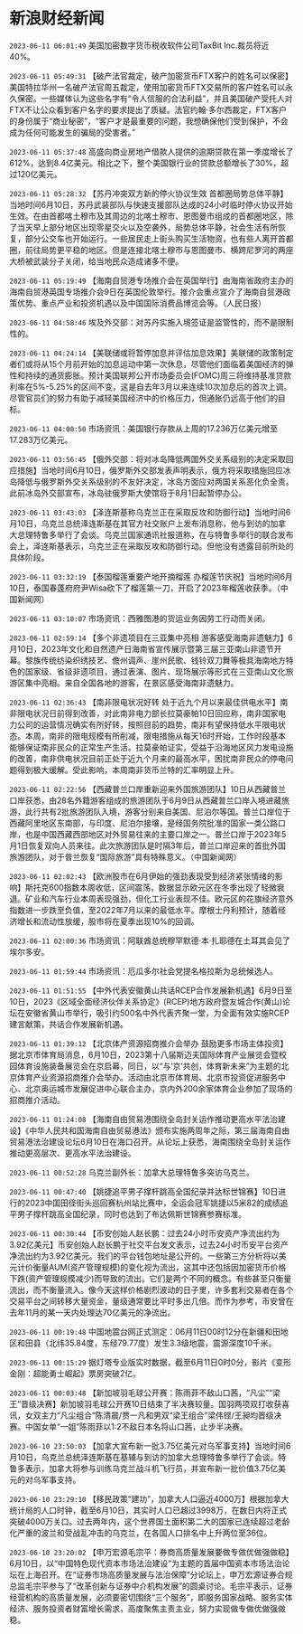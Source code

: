 # 新浪财经新闻
`2023-06-11 06:01:49` 美国加密数字货币税收软件公司TaxBit Inc.裁员将近40%。

`2023-06-11 05:49:31` 【破产法官裁定，破产加密货币FTX客户的姓名可以保密】美国特拉华州一名破产法官周五裁定，使用加密货币FTX交易所的客户姓名可以永久保密。一些媒体认为这些名字有“令人信服的合法利益”，并且美国破产受托人对FTX不让公众看到客户名字的要求提出了质疑。法官约翰·多尔西裁定，FTX客户的身份属于“商业秘密”，“客户才是最重要的问题，我想确保他们受到保护，不会成为任何可能发生的骗局的受害者。”

`2023-06-11 05:37:48` 高盛向商业房地产借款人提供的逾期贷款在第一季度增长了612%，达到8.4亿美元。相比之下，整个美国银行业的贷款总额增长了30%，超过120亿美元。

`2023-06-11 05:28:32` 【苏丹冲突双方新的停火协议生效 首都圈局势总体平静】当地时间6月10日，苏丹武装部队与快速支援部队达成的24小时临时停火协议开始生效。在由首都喀土穆市及其周边的北喀土穆市、恩图曼市组成的首都圈地区，除了当天早上部分地区出现零星交火以及空袭外，局势总体平静，社会生活有所恢复，部分公交车也开始运行。一些居民走上街头购买生活物资，也有些人离开首都圈，前往局势更平稳的地区。但是连接北喀土穆市与恩图曼市、横跨尼罗河的两座大桥被武装分子关闭，给当地民众造成诸多不便。

`2023-06-11 05:19:49` 【海南自贸港专场推介会在英国举行】由海南省政府主办的海南自贸港英国专场推介会9日在英国伦敦举行。推介会重点宣介了海南自贸港政策优势、重点产业和投资机遇以及中国国际消费品博览会等。（人民日报）

`2023-06-11 04:58:46` 埃及外交部：对苏丹实施入境签证是监管性的，而不是限制性的。

`2023-06-11 04:24:14`  【美联储或将暂停加息并评估加息效果】美联储的政策制定者们或将从15个月前开始的加息运动中第一次休息，尽管他们面临着美国经济的弹性和持续的通货膨胀。预计美国联邦公开市场委员会(FOMC)周三将维持基准贷款利率在5%-5.25%的区间不变，这是自去年3月以来连续10次加息后的首次上调。尽管官员们的努力有助于减轻美国经济中的价格压力，但通胀仍远高于他们的目标。

`2023-06-11 04:00:50` 市场资讯：美国银行存款从上周的17.236万亿美元增至17.283万亿美元。

`2023-06-11 03:56:45` 【俄外交部：将对冰岛降低两国外交关系级别的决定采取回应措施】当地时间6月10日，俄罗斯外交部发表声明表示，俄方将采取措施回应冰岛降低与俄罗斯外交关系级别的不友好决定，冰岛方面应对两国关系恶化负全责。此前冰岛外交部宣布，冰岛驻俄罗斯大使馆将于8月1日起暂停办公。

`2023-06-11 03:43:03` 【泽连斯基称乌克兰正在采取反攻和防御行动】当地时间6月10日，乌克兰总统泽连斯基在其官方社交账户上发布消息称，他与到访的加拿大总理特鲁多举行了会谈。乌克兰国家通讯社报道称，在与特鲁多举行的联合发布会上，泽连斯基表示，乌克兰正在采取反攻和防御行动。但他没有透露目前所处的具体阶段。

`2023-06-11 03:32:19` 【泰国榴莲重要产地开摘榴莲 办榴莲节庆祝】当地时间6月10日，泰国春蓬府府尹Wisa砍下了榴莲第一刀，开启了2023年榴莲收获季。（中国新闻网）

`2023-06-11 03:10:07` 市场资讯：西雅图港的货运业务因劳工行动而关闭。

`2023-06-11 02:59:14` 【多个非遗项目在三亚集中亮相 游客感受海南非遗魅力】6月10日，2023年文化和自然遗产日海南省宣传展示暨第三届三亚南山非遗节开幕。黎族传统纺染织绣技艺、儋州调声、崖州民歌、钱铃双刀舞等极具海南地方特色的国家级、省级非遗项目，通过表演、图片、现场展示等形式在三亚南山文化旅游区集中亮相。来自全国各地的游客，在景区感受海南非遗魅力。

`2023-06-11 02:36:43` 【南非限电状况好转 处于近九个月以来最佳供电水平】南非限电状况日前得到改善，对此南非电力部长拉莫豪帕10日回应称，南非国家电力公司的运营情况确实有所好转，按照目前的趋势，南非有望保持低水平限电状态。本周，南非的限电规模有所削减，限电措施从每天16时开始，工作时段基本能够保证南非民众的正常生产生活。拉莫豪帕证实，受益于沿海地区风力发电设施的改善，南非供电状况目前正处于近九个月来的最高水平，困扰南非民众的停电问题得到极大缓解。受此影响，本周南非货币兰特的汇率明显上升。

`2023-06-11 02:22:56` 【西藏普兰口岸重新迎来外国旅游团队】10日从西藏普兰口岸获悉，由28名外籍游客组成的旅游团队于6月9日从西藏普兰口岸入境进藏旅游，此行共有2批旅游团队入境，游客分别来自美国、尼泊尔等国。普兰口岸位于西藏阿里地区东南部，与印度、尼泊尔接壤，是经国务院批准的国家一类公路口岸，也是中国西藏西部地区对外贸易往来的主要口岸之一。普兰口岸于2023年5月1日恢复双向人员来往。此次旅游团队是时隔3年后，普兰口岸迎来的首批外国旅游团队，对于普兰恢复“国际旅游”具有特殊意义。（中国新闻网）

`2023-06-11 02:02:43` 【欧洲股市在6月伊始的强劲表现受到经济紧张情绪的影响】斯托克600指数本周收低，区间震荡，数据显示欧元区在冬季出现了轻微衰退。矿业和汽车行业本周表现强劲，但化工行业表现不佳。欧元区的花旗经济意外指数进一步跌至负值，至2022年7月以来的最低水平。摩根士丹利预计，随着经济增长和流动性放缓，股市将在夏季出现10%的回调。

`2023-06-11 02:00:36` 市场资讯：阿联酋总统穆罕默德·本·扎耶德在土耳其会见了埃尔多安。

`2023-06-11 01:59:44` 市场资讯：厄瓜多尔社会党提名格拉斯为总统候选人。

`2023-06-11 01:51:55` 【中外代表安徽黄山共话RCEP合作发展新机遇】6月9日至10日，2023《区域全面经济伙伴关系协定》(RCEP)地方政府暨友城合作(黄山)论坛在安徽省黄山市举行，吸引约500名中外代表齐聚一堂，为全面有效实施RCEP建言献策，共话合作发展新机遇。

`2023-06-11 01:39:12` 【北京体产资源招商推介会举办 鼓励更多市场主体投资】据北京市体育局消息，6月10日，2023第十八届斯迈夫国际体育产业展览会暨校园体育设施装备展览会在京启幕，同日，以“与‘京’共创，体育新未来”为主题的北京体育产业资源招商推介会举办。活动由北京市体育局、北京市投资促进服务中心、北京奥运城市发展促进中心联合主办，京内外200余家体育企业参加了现场的招商推介活动。

`2023-06-11 01:24:08`  【海南自由贸易港围绕全岛封关运作推动更高水平法治建设】《中华人民共和国海南自由贸易港法》颁布实施两周年之际，第三届海南自由贸易港法治建设论坛6月10日在海口召开。从论坛上获悉，海南围绕全岛封关运作推动更高层次、更高水平法治建设。

`2023-06-11 00:52:28` 乌克兰副外长：加拿大总理特鲁多突访乌克兰。

`2023-06-11 00:47:40` 【姚捷追平男子撑杆跳高全国纪录并达标世锦赛】10日进行的2023中国田径街头巡回赛杭州站比赛中，全运会冠军姚捷以5米82的成绩追平男子撑杆跳高全国纪录，同时也达到了布达佩斯世锦赛参赛标准。

`2023-06-11 00:30:44` 【币安创始人赵长鹏：过去24小时币安资产净流出约为3.92亿美元】币安创始人赵长鹏于社交平台发文表示，过去24小时币安平台资产净流出约为3.92亿美元。我们的平台钱包地址是公开的。一些第三方分析将以美元计价衡量AUM(资产管理规模)的变化视为流出，这其中还包括因加密货币价格下跌(资产管理规模减少)而导致的流出。它们是两个不同的概念。有些甚至只衡量流出，而不衡量流入。像今天这样价格剧烈波动的日子里，许多套利交易者在各个交易平台之间转移大量资金，量级通常要比平时多出几倍。而作为参考，币安曾在去年11月的某一天内处理达70亿美元的净流出。

`2023-06-11 00:19:48`  中国地震台网正式测定：06月11日00时12分在新疆和田地区和田县（北纬35.84度，东经79.77度）发生3.3级地震，震源深度10千米。

`2023-06-11 00:15:29` 据灯塔专业版实时数据，截至6月11日0时0分，影片《变形金刚：超能勇士崛起》票房突破2亿。

`2023-06-11 00:03:48` 【新加坡羽毛球公开赛：陈雨菲不敌山口茜，“凡尘”“梁王”晋级决赛】新加坡羽毛球公开赛10日结束了半决赛较量。国羽两项双打收获喜讯，女双主力“凡尘组合”陈清晨/贾一凡和男双“梁王组合”梁伟铿/王昶均晋级决赛。中国女单“一姐”陈雨菲以1:2不敌日本名将山口茜，止步半决赛。

`2023-06-10 23:50:03` 【加拿大宣布新一批3.75亿美元对乌军事支持】当地时间6月10日，乌克兰总统泽连斯基在基辅与到访的加拿大总理特鲁多举行了会谈。特鲁多表示，加拿大将参与训练乌克兰战斗机飞行员，并宣布新一批价值3.75亿美元的对乌军事支持。

`2023-06-10 23:29:10` 【移民政策“建功”，加拿大人口逼近4000万】根据加拿大统计局的人口时钟，截至6月10日，其实时人口已超过3998万，在数日内将正式突破4000万关口。过去两年内，这个世界国土面积第二大的国家已连续超过老龄化严重的波兰和受战乱冲击的乌克兰，在各国人口排名中上升两位至36位。

`2023-06-10 23:20:02` 【申万宏源毛宗平：券商高质量发展要做专做优做强做稳】6月10日，以“中国特色现代资本市场法治建设”为主题的首届中国资本市场法治论坛在上海召开。在“证券市场高质量发展与法治保障”分论坛上，申万宏源证券合规总监毛宗平参与了“改革创新与证券中介机构发展”的圆桌讨论。毛宗平表示，证券经营机构的高质量发展，必须要密切围绕“三个服务”，即服务国家战略、服务实体经济、服务投资者财富增长需求，高度聚焦主责主业，努力实现做专做优做强做稳。


